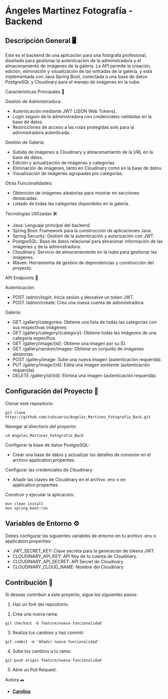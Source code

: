 # Ángeles Martinez Fotografía - Backend

## Descripción General 🖥️
Este es el backend de una aplicación para una fotógrafa profesional, diseñado para gestionar la autenticación de la administradora y el almacenamiento de imágenes de la galería. La API permite la creación, edición, eliminación y visualización de las entradas de la galería, y está implementada con Java Spring Boot, conectada a una base de datos PostgreSQL y Cloudinary para el manejo de imágenes en la nube.

Características Principales 🚀

Gestión de Administradora:

- Autenticación mediante JWT (JSON Web Tokens).
- Login seguro de la administradora con credenciales validadas en la base de datos.
- Restricciones de acceso a las rutas protegidas solo para la administradora autenticada.
  
Gestión de Galería:

- Subida de imágenes a Cloudinary y almacenamiento de la URL en la base de datos.
- Edición y actualización de imágenes y categorías.
- Eliminación de imágenes, tanto en Cloudinary como en la base de datos.
- Visualización de imágenes agrupadas por categorías.
  
Otras Funcionalidades:

- Obtención de imágenes aleatorias para mostrar en secciones destacadas.
- Listado de todas las categorías disponibles en la galería.
  
Tecnologías Utilizadas 🛠️

- Java: Lenguaje principal del backend.
- Spring Boot: Framework para la construcción de aplicaciones Java.
- Spring Security: Gestión de la autenticación y autorización con JWT.
- PostgreSQL: Base de datos relacional para almacenar información de las imágenes y de la administradora.
- Cloudinary: Servicio de almacenamiento en la nube para gestionar las imágenes.
- Maven: Herramienta de gestión de dependencias y construcción del proyecto.
  
API Endpoints 📡

Autenticación:

- POST /admin/login: Inicia sesión y devuelve un token JWT.
- POST /admin/create: Crea una nueva cuenta de administradora.
  
Galería:

- GET /gallery/categories: Obtiene una lista de todas las categorías con sus respectivas imágenes.
- GET /gallery/category/{category}: Obtiene todas las imágenes de una categoría específica.
- GET /gallery/image/{id}: Obtiene una imagen por su ID.
- GET /gallery/random/images: Obtiene un conjunto de imágenes aleatorias.
- POST /gallery/image: Sube una nueva imagen (autenticación requerida).
- PUT /gallery/image/{id}: Edita una imagen existente (autenticación requerida).
- DELETE /gallery/id/{id}: Elimina una imagen (autenticación requerida).
  
## Configuración del Proyecto 🔧

Clonar este repositorio:

```
git clone https://github.com/tuUsuario/Angeles_Martinez_Fotografia_Back.git
```

Navegar al directorio del proyecto:

```
cd Angeles_Martinez_Fotografia_Back
```
Configurar la base de datos PostgreSQL:

- Crear una base de datos y actualizar los detalles de conexión en el archivo application.properties.
  
Configurar las credenciales de Cloudinary:

- Añadir las claves de Cloudinary en el archivo .env o en application.properties.
  
Construir y ejecutar la aplicación:

```
mvn clean install
mvn spring-boot:run
```

## Variables de Entorno ⚙️

Debes configurar las siguientes variables de entorno en tu archivo .env o application.properties:

- JWT_SECRET_KEY: Clave secreta para la generación de tokens JWT.
- CLOUDINARY_API_KEY: API Key de tu cuenta de Cloudinary.
- CLOUDINARY_API_SECRET: API Secret de Cloudinary.
- CLOUDINARY_CLOUD_NAME: Nombre del Cloudinary.
  
## Contribución 👥

Si deseas contribuir a este proyecto, sigue los siguientes pasos:

1. Haz un fork del repositorio.
  
2. Crea una nueva rama:

```
git checkout -b feature/nueva-funcionalidad
```

3. Realiza tus cambios y haz commit:

```
git commit -m 'Añadir nueva funcionalidad'
```

4. Sube los cambios a tu rama:
```
git push origin feature/nueva-funcionalidad
```

5. Abre un Pull Request.

Autora ✒️
- [**Carolina**](https://github.com/CarolBV)
